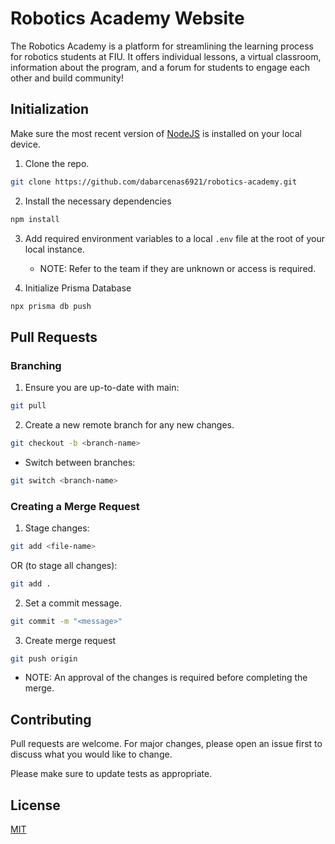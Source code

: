 # Robotics Academy Website

The Robotics Academy is a platform for streamlining the learning process for robotics students at FIU. It offers individual lessons, a virtual classroom, information about the program, and a forum for students to engage each other and build community!

## Initialization

Make sure the most recent version of [NodeJS](https://nodejs.org/en) is installed on your local device.

1. Clone the repo.

```bash
git clone https://github.com/dabarcenas6921/robotics-academy.git
```

2. Install the necessary dependencies

```bash
npm install
```

3. Add required environment variables to a local `.env` file at the root of your local instance.

   - NOTE: Refer to the team if they are unknown or access is required.

4. Initialize Prisma Database

```bash
npx prisma db push
```

## Pull Requests

### Branching

1. Ensure you are up-to-date with main:

```bash
git pull
```

2. Create a new remote branch for any new changes.

```bash
git checkout -b <branch-name>
```

- Switch between branches:

```bash
git switch <branch-name>
```

### Creating a Merge Request

1. Stage changes:

```bash
git add <file-name>
```

OR (to stage all changes):

```bash
git add .
```

2. Set a commit message.

```bash
git commit -m "<message>"
```

3. Create merge request

```bash
git push origin
```

- NOTE: An approval of the changes is required before completing the merge.

## Contributing

Pull requests are welcome. For major changes, please open an issue first
to discuss what you would like to change.

Please make sure to update tests as appropriate.

## License

[MIT](https://choosealicense.com/licenses/mit/)
